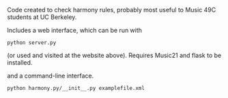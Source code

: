 Code created to check harmony rules, probably most useful to Music 49C students
at UC Berkeley.

Includes a web interface, which can be run with
```
python server.py
```
(or used and visited at the website above). Requires Music21 and flask to be installed.

and a command-line interface.
```
python harmony.py/__init__.py examplefile.xml
```


